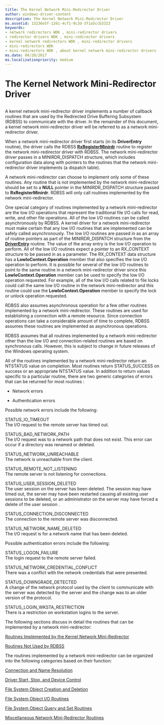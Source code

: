 ```yaml
---
title: The Kernel Network Mini-Redirector Driver
author: windows-driver-content
description: The Kernel Network Mini-Redirector Driver
ms.assetid: 13236e5f-1261-4cf1-9c3d-3f1a5ccb3323
keywords:
- network redirectors WDK , mini-redirector drivers
- redirector drivers WDK , mini-redirector drivers
- kernel network redirectors WDK , mini-redirector drivers
- mini-redirectors WDK
- mini-redirectors WDK , about kernel network mini-redirector drivers
ms.date: 04/20/2017
ms.localizationpriority: medium
---
```


# The Kernel Network Mini-Redirector Driver


## <span id="ddk_the_kernel_network_mini_redirector_driver_if"></span><span id="DDK_THE_KERNEL_NETWORK_MINI_REDIRECTOR_DRIVER_IF"></span>


A kernel network mini-redirector driver implements a number of callback routines that are used by the Redirected Drive Buffering Subsystem (RDBSS) to communicate with the driver. In the remainder of this document, a kernel network mini-redirector driver will be referred to as a network mini-redirector driver.

When a network mini-redirector driver first starts (in its **DriverEntry** routine), the driver calls the RDBSS [**RxRegisterMinirdr**](https://msdn.microsoft.com/library/windows/hardware/ff554693) routine to register the network mini-redirector driver with RDBSS. The network mini-redirector driver passes in a MINIRDR\_DISPATCH structure, which includes configuration data along with pointers to the routines that the network mini-redirector driver implements (a dispatch table).

A network mini-redirector can choose to implement only some of these routines. Any routine that is not implemented by the network mini-redirector should be set to a **NULL** pointer in the MINIRDR\_DISPATCH structure passed to **RxRegisterMinirdr**. RDBSS will only call routines implemented by the network mini-redirector.

One special category of routines implemented by a network mini-redirector are the low I/O operations that represent the traditional file I/O calls for read, write, and other file operations. All of the low I/O routines can be called asynchronously by RDBSS. A kernel driver for a network mini-redirector must make certain that any low I/O routines that are implemented can be safely called asynchronously. The low I/O routines are passed in as an array of routine pointers as part of the MINIRDR\_DISPATCH structure from the [**DriverEntry**](https://msdn.microsoft.com/library/windows/hardware/ff544113) routine. The value of the array entry is the low I/O operation to perform. All of the low I/O routines expect a pointer to an RX\_CONTEXT structure to be passed in as a parameter. The RX\_CONTEXT data structure has a **LowIoContext.Operation** member that also specifies the low I/O operation to perform. It is possible for several of the low I/O routines to point to the same routine in a network mini-redirector driver since this **LowIoContext.Operation** member can be used to specify the low I/O operation requested. For example, all of the low I/O calls related to file locks could call the same low I/O routine in the network mini-redirector and this routine could use the **LowIoContext.Operation** member to specify the lock or unlock operation requested.

RDBSS also assumes asynchronous operation for a few other routines implemented by a network mini-redirector. These routines are used for establishing a connection with a remote resource. Since connection operations can take a considerable amount of time to complete, RDBSS assumes these routines are implemented as asynchronous operations.

RDBSS assumes that all routines implemented by a network mini-redirector other than the low I/O and connection-related routines are based on synchronous calls. However, this is subject to change in future releases of the Windows operating system.

All of the routines implemented by a network mini-redirector return an NTSTATUS value on completion. Most routines return STATUS\_SUCCESS on success or an appropriate NTSTATUS value. In addition to return values specific to a particular routine, there are two generic categories of errors that can be returned for most routines :

-   Network errors

-   Authentication errors

Possible network errors include the following:

<span id="STATUS_IO_TIMEOUT"></span><span id="status_io_timeout"></span>STATUS\_IO\_TIMEOUT  
The I/O request to the remote server has timed out.

<span id="STATUS_BAD_NETWORK_PATH"></span><span id="status_bad_network_path"></span>STATUS\_BAD\_NETWORK\_PATH  
The I/O request was to a network path that does not exist. This error can occur if a directory was renamed or deleted.

<span id="STATUS_NETWORK_UNREACHABLE"></span><span id="status_network_unreachable"></span>STATUS\_NETWORK\_UNREACHABLE  
The network is unreachable from the client.

<span id="STATUS_REMOTE_NOT_LISTENING"></span><span id="status_remote_not_listening"></span>STATUS\_REMOTE\_NOT\_LISTENING  
The remote server is not listening for connections.

<span id="STATUS_USER_SESSION_DELETED"></span><span id="status_user_session_deleted"></span>STATUS\_USER\_SESSION\_DELETED  
The user session on the server has been deleted. The session may have timed out, the server may have been restarted causing all existing user sessions to be deleted, or an administrator on the server may have forced a delete of the user session .

<span id="STATUS_CONNECTION_DISCONNECTED"></span><span id="status_connection_disconnected"></span>STATUS\_CONNECTION\_DISCONNECTED  
The connection to the remote server was disconnected.

<span id="STATUS_NETWORK_NAME_DELETED"></span><span id="status_network_name_deleted"></span>STATUS\_NETWORK\_NAME\_DELETED  
The I/O request is for a network name that has been deleted.

Possible authentication errors include the following:

<span id="STATUS_LOGON_FAILURE"></span><span id="status_logon_failure"></span>STATUS\_LOGON\_FAILURE  
The login request to the remote server failed.

<span id="STATUS_NETWORK_CREDENTIAL_CONFLICT"></span><span id="status_network_credential_conflict"></span>STATUS\_NETWORK\_CREDENTIAL\_CONFLICT  
There was a conflict with the network credentials that were presented.

<span id="STATUS_DOWNGRADE_DETECTED"></span><span id="status_downgrade_detected"></span>STATUS\_DOWNGRADE\_DETECTED  
A change of the network protocol used by the client to communicate with the server was detected by the server and the change was to an older version of the protocol.

<span id="STATUS_LOGIN_WKSTA_RESTRICTION"></span><span id="status_login_wksta_restriction"></span>STATUS\_LOGIN\_WKSTA\_RESTRICTION  
There is a restriction on workstation logins to the server.

The following sections discuss in detail the routines that can be implemented by a network mini-redirector:

[Routines Implemented by the Kernel Network Mini-Redirector](routines-implemented-by-the-kernel-network-mini-redirector.md)

[Routines Not Used by RDBSS](routines-not-used-by-rdbss.md)

The routines implemented by a network mini-redirector can be organized into the following categories based on their function:

[Connection and Name Resolution](connection-and-name-resolution.md)

[Driver Start, Stop, and Device Control](driver-start--stop--and-device-control.md)

[File System Object Creation and Deletion](file-system-object-creation-and-deletion.md)

[File System Object I/O Routines](file-system-object-i-o-routines.md)

[File System Object Query and Set Routines](file-system-object-query-and-set-routines.md)

[Miscellaneous Network Mini-Redirector Routines](miscellaneous-network-mini-redirector-routines.md)

 

 




